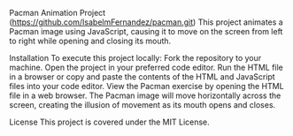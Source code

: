 Pacman Animation Project (https://github.com/IsabelmFernandez/pacman.git)
This project animates a Pacman image using JavaScript, causing it to move on the screen from left to right while opening and closing its mouth.

Installation
To execute this project locally: Fork the repository to your machine. Open the project in your preferred code editor. Run the HTML file in a browser or copy and paste the contents of the HTML and JavaScript files into your code editor. View the Pacman exercise by opening the HTML file in a web browser. The Pacman image will move horizontally across the screen, creating the illusion of movement as its mouth opens and closes.

License
This project is covered under the MIT License.
